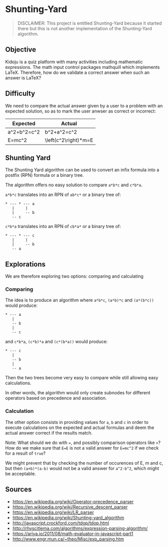 # Shunting-Yard

> DISCLAIMER: This project is entitled Shunting-Yard because it started there but this is not another implementation of the Shunting-Yard algorithm.

## Objective

Kidoju is a quiz platform with many activities including mathematic expressions.
The math input control packages mathquill which implements LaTeX.
Therefore, how do we validate a correct answer when such an answer is LaTeX?

## Difficulty

We need to compare the actual answer given by a user to a problem with an expected solution, so as to mark the user anwser as correct or incorrect:

|Expected|Actual|
|---|---|
|a^2+b^2=c^2|b^2+a^2=c^2|
|E=mc^2|\left(c^2\right)*m=E|

## Shunting Yard

The Shunting Yard algorithm can be used to convert an infix formula into a postfix (RPN) formula or a binary tree.

The algorithm offers no easy solution to compare ```a*b*c``` and ```c*b*a```.

```a*b*c``` translates into an RPN of ```ab*c*``` or a binary tree of:

```
* --- * --- a
   |     |
   |     -- b
   -- c
```

```c*b*a``` translates into an RPN of ```cb*a*``` or a binary tree of:
           
```
* --- * --- c
   |     |
   |     -- b
   -- a
```
 
## Explorations

We are therefore exploring two options: comparing and calculating

### Comparing

The idea is to produce an algorithm where ```a*b*c```, ```(a*b)*c``` and ```(a*(b*c))``` would produce:

```
* --- a
   |
   -- b
   |
   -- c
```

and ```c*b*a```, ```(c*b)*a``` and ```(c*(b*a))``` would produce:

```
* --- c
   |
   -- b
   |
   -- a
```

Then the two trees become very easy to compare while still allowing easy calculations.

In other words, the algorithm would only create subnodes for different operators based on precedence and association.

### Calculation

The other option consists in providing values for ```a```, ```b``` and ```c``` in order to execute calculations
on the expected and actual formulas and deem the actual answer correct if the results match.

Note: What should we do with ```=```, and possibly comparison operators like ```>```?
How do we make sure that ```E=E``` is not a valid answer for ```E=mc^2``` if we check for a result of ```true```?

We might prevent that by checking the number of occurences of E, m and c,
but then ```(a+b)*(a-b)``` would not be a valid answer for ```a^2-b^2```, which might be acceptable.

## Sources

   - https://en.wikipedia.org/wiki/Operator-precedence_parser
   - https://en.wikipedia.org/wiki/Recursive_descent_parser
   - https://en.wikipedia.org/wiki/LR_parser
   - https://en.wikipedia.org/wiki/Shunting-yard_algorithm
   - http://javascript.crockford.com/tdop/tdop.html
   - http://rhyscitlema.com/algorithms/expression-parsing-algorithm/
   - https://ariya.io/2011/08/math-evaluator-in-javascript-part1
   - http://www.engr.mun.ca/~theo/Misc/exp_parsing.htm